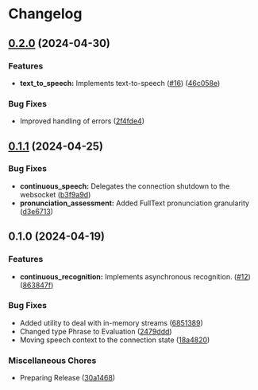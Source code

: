 # Changelog

## [0.2.0](https://github.com/YgorCastor/ex_azure_speech/compare/v0.1.1...v0.2.0) (2024-04-30)


### Features

* **text_to_speech:** Implements text-to-speech ([#16](https://github.com/YgorCastor/ex_azure_speech/issues/16)) ([46c058e](https://github.com/YgorCastor/ex_azure_speech/commit/46c058e0487ca02299c39714ad72105ac4795455))


### Bug Fixes

* Improved handling of errors ([2f4fde4](https://github.com/YgorCastor/ex_azure_speech/commit/2f4fde43b937c13cad10fe57b10e7d2e86e18ac3))

## [0.1.1](https://github.com/YgorCastor/ex_azure_speech/compare/v0.1.0...v0.1.1) (2024-04-25)


### Bug Fixes

* **continuous_speech:** Delegates the connection shutdown to the websocket ([b3f9a9d](https://github.com/YgorCastor/ex_azure_speech/commit/b3f9a9d6b1f2554cb8a3f7cab54aaf97d75c671d))
* **pronunciation_assessment:** Added FullText pronunciation granularity ([d3e6713](https://github.com/YgorCastor/ex_azure_speech/commit/d3e67134165eba654255a063ecd083e6f2a8226b))

## 0.1.0 (2024-04-19)


### Features

* **continuous_recognition:** Implements asynchronous recognition.  ([#12](https://github.com/YgorCastor/ex_azure_speech/issues/12)) ([863847f](https://github.com/YgorCastor/ex_azure_speech/commit/863847fe570d5427642437616c846cb306b182e6))


### Bug Fixes

* Added utility to deal with in-memory streams ([6851389](https://github.com/YgorCastor/ex_azure_speech/commit/68513899c157d567e182b463f77720add9d10474))
* Changed type Phrase to Evaluation ([2479ddd](https://github.com/YgorCastor/ex_azure_speech/commit/2479ddddc6a146ba4d604c3f3d0b4c36c9dee04a))
* Moving speech context to the connection state ([18a4820](https://github.com/YgorCastor/ex_azure_speech/commit/18a48200584ef2491e4f694e50d960673a21ca3c))


### Miscellaneous Chores

* Preparing Release ([30a1468](https://github.com/YgorCastor/ex_azure_speech/commit/30a1468af1159f9830c78f554f293b715b8ac4d3))
